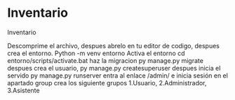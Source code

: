 # Inventario
Inventario

Descomprime el archivo, despues abrelo en tu editor de codigo, despues crea el entorno.
Python -m venv entorno
Activa el entorno cd entorno/scripts/activate.bat
haz la migracion py manage.py migrate
despues crea el usuario, py manage.py createsuperuser
despues inicia el servido py manage.py runserver
entra al enlace /admin/ e inicia sesión
en el apartado group crea los siguiente grupos
1.Usuario, 2.Administrador, 3.Asistente
